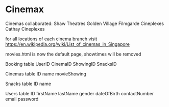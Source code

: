 # Cinemax

Cinemas collaborated:
Shaw Theatres
Golden Village
Filmgarde Cineplexes
Cathay Cineplexes

for all locations of each cinema branch visit https://en.wikipedia.org/wiki/List_of_cinemas_in_Singapore

movies.html is now the default page, showtimes will be removed

Booking table
UserID
CinemaID
ShowingID
SnacksID

Cinemas table
ID
name
movieShowing

Snacks table
ID
name

Users table
ID
firstName
lastName
gender
dateOfBirth
contactNumber
email
password
